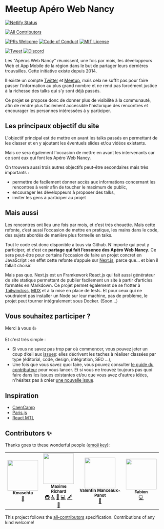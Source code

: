 # Meetup Apéro Web Nancy

[![Netlify Status](https://api.netlify.com/api/v1/badges/b795fee0-6ac9-434f-b4f1-245ab763f543/deploy-status)](https://app.netlify.com/sites/aperowebnancy/deploys)

<!-- ALL-CONTRIBUTORS-BADGE:START - Do not remove or modify this section -->
[![All Contributors](https://img.shields.io/badge/all_contributors-4-orange.svg?style=flat-square)](#contributors-)
<!-- ALL-CONTRIBUTORS-BADGE:END -->
[![PRs Welcome](https://img.shields.io/badge/prs-welcome-brightgreen.svg?style=flat-square)](http://makeapullrequest.com) [![Code of Conduct](https://img.shields.io/badge/code%20of-conduct-ff69b4.svg?style=flat-square)](https://github.com/aperowebnancy/aperowebnancy-website/blob/main/.github/CODE_OF_CONDUCT.md)
[![MIT License](https://img.shields.io/github/license/aperowebnancy/aperowebnancy-website?style=flat-square)](https://github.com/aperowebnancy/aperowebnancy-website/blob/main/LICENSE)

[![Tweet](https://img.shields.io/twitter/url/https/github.com/aperowebnancy/aperowebnancy-website.svg?style=social)](https://twitter.com/intent/tweet?text=Venez%20voir%20le%20site%20du%20Meetup%20%23aperowebnancy%20https%3a%2f%2faperowebnancy.netlify.com%f0%9f%91%8d) [![Discord](https://img.shields.io/discord/714470969418317915?style=flat-square)](https://discord.com/invite/Q8X8Bxq)

Les "Apéros Web Nancy" réunissent, une fois par mois, les développeurs Web et App Mobile de la région dans le but de partager leurs dernières trouvailles. Cette initiative existe depuis 2014.

Il existe un compte [Twitter](https://twitter.com/AperoWebNancy) et [Meetup](https://www.meetup.com/fr-FR/Aperos-Web-Nancy/), mais cela ne suffit pas pour faire passer l'information au plus grand nombre et ne rend pas forcément justice à la richesse des talks qui s'y sont déjà passés.

Ce projet se propose donc de donner plus de visibilité à la communauté, afin de rendre plus facilement accessible l'historique des rencontres et encourager les personnes intéressées à y participer.

## Les principaux objectif du site

L'objectif principal est de mettre en avant les talks passés en permettant de les classer et en y ajoutant les éventuels slides et/ou vidéos existants.

Mais ce sera également l'occasion de mettre en avant les intervenants car ce sont eux qui font les Apéro Web Nancy.

On trouvera aussi trois autres objectifs peut-être secondaires mais très importants :

-   permettre de facilement donner accès aux informations concernant les rencontres à venir afin de toucher le maximum de public,
-   encourager les développeurs à proposer des talks,
-   inviter les gens à participer au projet

## Mais aussi

Les rencontres ont lieu une fois par mois, et c’est très chouette. Mais cette refonte, c’est aussi l’occasion de mettre en pratique, les mains dans le code, des sujets abordés de manière plus formelle en talks.

Tout le code est donc disponible à tous via Github. N’importe qui peut y participer, et c’est ce **partage qui fait l’essence des Apéro Web Nancy**. Ce sera peut-être pour certains l’occasion de faire un projet concret en JavaScript : en effet cette refonte s’appuie sur [Next.js](https://nextjs.org/), parce que... et bien il fallait choisir.

Mais pas que. Next.js est un Framkework React.js qui fait aussi générateur de site statique permettant de publier facilement un site à partir d’articles formatés en Markdown. Ce projet permet également de se frotter à [Tailwindcss](https://tailwindcss.com/), [MDX](https://mdxjs.com/) et à la mise en place de tests. Et pour ceux qui ne voudraient pas installer un Node sur leur machine, pas de problème, le projet peut tourner intégralement sous Docker. (Soon...)

## Vous souhaitez participer ?

Merci à vous :+1:

Et c'est très simple :

-   Si vous ne savez pas trop par où commencer, vous pouvez jeter un coup d’œil aux [issues](https://github.com/aperowebnancy/aperowebnancy-website/issues): elles décrivent les taches à réaliser classées par type (éditorial, code, design, intégration, SEO ...),
-   Une fois que vous savez quoi faire, vous pouvez consulter [le guide du contributeur](https://github.com/aperowebnancy/aperowebnancy-website/blob/main/.github/CONTRIBUTING.md) pour vous lancer.
    Et si vous ne trouvez toujours pas quoi faire dans les issues existantes et/ou que vous avez d'autres idées, n'hésitez pas à créer [une nouvelle issue](https://github.com/aperowebnancy/aperowebnancy-website/issues/new/choose).

## Inspiration

-   [CaenCamp](https://www.caen.camp/)
-   [Paris.js](https://parisjs.org/)
-   [React MTL](https://meetup.letsreact.io/)

## Contributors ✨

Thanks goes to these wonderful people ([emoji key](https://allcontributors.org/docs/en/emoji-key)):

<!-- ALL-CONTRIBUTORS-LIST:START - Do not remove or modify this section -->
<!-- prettier-ignore-start -->
<!-- markdownlint-disable -->
<table>
  <tr>
    <td align="center"><a href="https://www.kmaschta.me"><img src="https://avatars2.githubusercontent.com/u/1819833?v=4" width="100px;" alt=""/><br /><sub><b>Kmaschta</b></sub></a><br /><a href="#blog-Kmaschta" title="Blogposts">📝</a></td>
    <td align="center"><a href="https://maximerichard.dev/"><img src="https://avatars3.githubusercontent.com/u/2212144?v=4" width="100px;" alt=""/><br /><sub><b>Maxime Richard</b></sub></a><br /><a href="#infra-zyhou" title="Infrastructure (Hosting, Build-Tools, etc)">🚇</a> <a href="#a11y-zyhou" title="Accessibility">️️️️♿️</a> <a href="#blog-zyhou" title="Blogposts">📝</a> <a href="https://github.com/aperowebnancy/aperowebnancy-website/commits?author=zyhou" title="Code">💻</a> <a href="#content-zyhou" title="Content">🖋</a> <a href="https://github.com/aperowebnancy/aperowebnancy-website/commits?author=zyhou" title="Documentation">📖</a></td>
    <td align="center"><a href="http://euregan.github.io"><img src="https://avatars1.githubusercontent.com/u/6170695?v=4" width="100px;" alt=""/><br /><sub><b>Valentin Manceaux-Panot</b></sub></a><br /><a href="https://github.com/aperowebnancy/aperowebnancy-website/commits?author=Euregan" title="Documentation">📖</a></td>
    <td align="center"><a href="https://vaga.io"><img src="https://avatars2.githubusercontent.com/u/1078179?v=4" width="100px;" alt=""/><br /><sub><b>Fabien</b></sub></a><br /><a href="https://github.com/aperowebnancy/aperowebnancy-website/commits?author=vaga" title="Code">💻</a></td>
  </tr>
</table>

<!-- markdownlint-enable -->
<!-- prettier-ignore-end -->
<!-- ALL-CONTRIBUTORS-LIST:END -->

This project follows the [all-contributors](https://github.com/all-contributors/all-contributors) specification. Contributions of any kind welcome!
